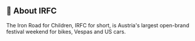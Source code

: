 ## 🛵 About IRFC
The Iron Road for Children, IRFC for short, is Austria's largest open-brand festival weekend for bikes, Vespas and US cars.
